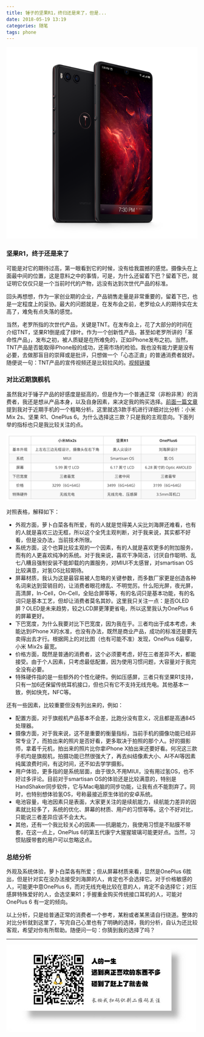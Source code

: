 ```yaml
---
title: 锤子的坚果R1，终归还是来了，但是...
date: 2018-05-19 13:19
categories: 随笔
tags: phone
---
```


![](/image/life/R1.png)
### 坚果R1，终于还是来了
可能是对它的期待过高，第一眼看到它的时候，没有给我震撼的感觉。摄像头在上面最中间的位置，这是意料之中的事情，可是，为什么还留着下巴？留着下巴，就证明它仅仅只是一个当前时代的产物，远没有达到次世代产品的标准。

回头再想想，作为一家创业期的企业，产品销售走量是非常重要的，留着下巴，也是一定程度上的妥协。最大的问题就是，在发布会之前，老罗给众人的期待实在太高了，难免有点失落的感觉。

当然，老罗所指的次世代产品，关键是TNT。在发布会上，花了大部分的时间在介绍TNT，坚果R1倒是成了绿叶。作为一个创新性产品，甚至如老罗所讲的「革命性产品」，发布之初，被人质疑是在所难免的，正如iPhone发布之初。当然，TNT产品是否能取得iPhone般的成功，还需市场的检验。我也没有能力更是没有必要，去做那盲目的崇拜或是批评，只想做一个「心态正直」的普通消费者就好。随便说一句：TNT产品的宣传视频还是比较拉风的。[视频链接](https://static.smartisanos.cn/common/img/video/os/tnt/tnt-os-1.mp4)

### 对比近期旗舰机
虽然我对于锤子产品的好感度是挺高的，但是作为一个普通正常（非粉非黑）的消费者，我还是想从产品本身，以及自身因素，来决定我的购买选择。[前面一篇文章](https://pengloo53.bitcron.com/post/tech/2018-04-25-i-need-a-new-phone)提到我对于近期手机的一个粗略分析。这里就选3款手机进行详细对比分析：小米Mix 2s、坚果 R1、OnePlus 6。为什么选择这三款？只是我的主观意向。下面列举的指标也只是我比较关注的点。

![](/image/life/2018-05-19-21-44-59.png)

对照表格，解释如下：

- 外观方面，萝卜白菜各有所爱，有的人就是觉得美人尖比刘海屏还难看，也有的人就是喜欢三边无框，所以这个全凭主观判断，对于我来说，其实都不好看，但是没办法，当前技术所限。
- 系统方面，这个也算比较主观的一个因素，有的人就是喜欢更多的附加服务，而有的人更喜欢纯净的系统。对于我来说，喜欢干净简洁，讨厌自作聪明、乱七八糟且强制安装不能卸载的内置服务，对MIUI不太感冒，对smartisan OS比较满意，对氢OS比较期待。
- 屏幕材质，我认为这是最容易被人忽略的关键参数，而多数厂家更是创造各种名词来达到营销目的，让消费者眼花缭乱、不明觉厉。什么阳光屏，夜光屏，高清屏，In-Cell，On-Cell，全贴合屏等等，有的名词只是基本功能，有的名词只是基本工艺，但却让消费者莫名其妙。这里我只关注一点：是否OLED屏？OLED是未来趋势，较之LCD屏更薄更省电，所以这里我认为OnePlus 6的屏幕更好。
- 下巴宽度，为什么我要对比下巴宽度，因为我在乎。三者均出于成本考虑，未能达到iPhone X的水准，也没有办法，既然是商业产品，成功的标准还是要先卖得出去才行。根据网上的对比图（也有可能不准）发现，OnePlus 6最窄，小米 Mix2s 最宽。
- 价格方面，既然是普通的消费者，这个必须要考虑，好在三者差异不大，都能接受。由于个人因素，只考虑最低配置，因为使用习惯问题，大容量对于我完全没有必要。
- 特殊硬件指的是一些额外的个性化硬件。例如压感屏，三者只有坚果R1支持，只有一加6还保留传统耳机接口，但也只有它不支持无线充电。其他基本一致，例如快充，NFC等。


还有一些因素，比较重要但没有列出来的，例如：

- 配置方面，对于旗舰机产品基本不会差，比跑分没有意义，况且都是高通845处理器。
- 摄像方面，对于我来说，这不是重要的衡量指标，当前手机的摄像功能已经非常专业了，而拍出来的照片是否好看，更多取决于拍照的那个人。好的摄影师，拿着千元机，拍出来的照片比你拿iPhone X拍出来还要好看。何况这三款手机均是旗舰机，拍摄功能已然很强大了，再去纠结像素大小、AI不AI等因素纯属浪费时间，有这时间，还不如去学学摄影。
- 用户体验，更多指的是系统层面，由于很久不用MIUI，没有用过氢OS，也不好过多评论。目前对于smartisan OS的体验还是比较满意的，特别是HandShaker同步软件，它与Mac电脑的同步功能，让我有点不能割弃了。同时，也特别想体验氢OS，号称最接近原生体验的安卓系统。
- 电池容量，电池因素只是表面，大家更关注的是续航能力，续航能力差异的因素就比较多了，系统的优化、屏幕的材质、用户的习惯等等。这个不好对比，只能说三者差异应该不会太大。
- 其他，还有一个我比较关心的因素——抗磨能力，我使用习惯是不贴膜不带套，在这一点上，OnePlus 6的第五代康宁大猩猩玻璃可能更好点。当然，习惯贴膜带套的用户可以忽略这点。

### 总结分析
外观及系统体验，萝卜白菜各有所爱；但从屏幕材质来看，显然是OnePlus 6胜出，但是针对实在没办法接受刘海屏的人，肯定也不会选择它。对于价格敏感的人，可能更中意OnePlus 6，而对无线充电比较在意的人，肯定不会选择它；对压感屏特殊爱好的人，会选坚果R1；手握重金购买传统接口耳机的人，可能对OnePlus 6 有一定的倾向。

以上分析，只是给普通正常的消费者一个参考，某粉或者某黑请自行绕道。整体的对比分析就到这里了，写完自己心里也有了明确的选择，我的分析，自认为还比较客观，希望对你有所帮助。随便问一句：你猜到我的选择了吗？

- - - - - 
![](/image/weixin.jpg)